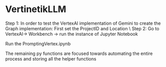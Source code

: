 # VertinetikLLM

Step 1: In order to test the VertexAI implementation of Gemini to create the Graph implementation: First set the ProjectID and Location \\ Step 2: Go to VertexAI-> Workbench -> run the instance of Jupyter Notebook 

Run the PromptingVertex.ipynb


The remaining py functions are focused towards automating the entire process and storing all the helper functions 
